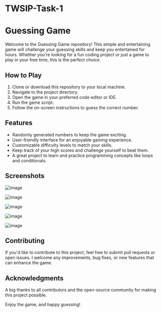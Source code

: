 # TWSIP-Task-1

# **Guessing Game**



Welcome to the Guessing Game repository! This simple and entertaining game will challenge your guessing skills and keep you entertained for hours. Whether you're looking for a fun coding project or just a game to play in your free time, this is the perfect choice.

## How to Play

1. Clone or download this repository to your local machine.
2. Navigate to the project directory.
3. Open the game in your preferred code editor or IDE.
4. Run the game script.
5. Follow the on-screen instructions to guess the correct number.

## Features

- Randomly generated numbers to keep the game exciting.
- User-friendly interface for an enjoyable gaming experience.
- Customizable difficulty levels to match your skills.
- Keep track of your high scores and challenge yourself to beat them.
- A great project to learn and practice programming concepts like loops and conditionals.

## Screenshots
![image](https://github.com/KM9110/TWSIP-Task-1/assets/87354852/f32960b4-d4c0-40ea-a6ed-76bab67e119a)


![image](https://github.com/KM9110/TWSIP-Task-1/assets/87354852/75e896fa-644c-47aa-942f-aec90896fb71)


![image](https://github.com/KM9110/TWSIP-Task-1/assets/87354852/87d0de82-094a-424e-9df2-b06bb0717ec1)


![image](https://github.com/KM9110/TWSIP-Task-1/assets/87354852/a5043677-61fa-4614-b4bb-21693eab861f)


![image](https://github.com/KM9110/TWSIP-Task-1/assets/87354852/77319aed-233e-40fd-a7b1-e46fa66abaf4)



## Contributing

If you'd like to contribute to this project, feel free to submit pull requests or open issues. I welcome any improvements, bug fixes, or new features that can enhance the game.


## Acknowledgments

A big thanks to all contributors and the open-source community for making this project possible.

Enjoy the game, and happy guessing!
